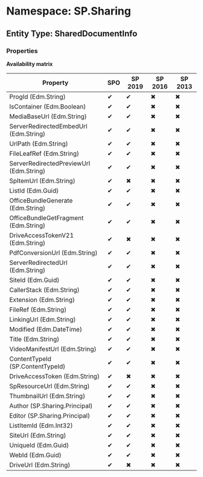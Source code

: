 # Namespace: SP.Sharing
## Entity Type: SharedDocumentInfo

### Properties

**Availability matrix**

Property | SPO | SP 2019 | SP 2016 | SP 2013
----------|-----|---------|---------|--------
ProgId (Edm.String) | ✔ | ✔ | ✖ | ✖
IsContainer (Edm.Boolean) | ✔ | ✔ | ✖ | ✖
MediaBaseUrl (Edm.String) | ✔ | ✔ | ✖ | ✖
ServerRedirectedEmbedUrl (Edm.String) | ✔ | ✔ | ✖ | ✖
UrlPath (Edm.String) | ✔ | ✔ | ✖ | ✖
FileLeafRef (Edm.String) | ✔ | ✔ | ✖ | ✖
ServerRedirectedPreviewUrl (Edm.String) | ✔ | ✔ | ✖ | ✖
SpItemUrl (Edm.String) | ✔ | ✖ | ✖ | ✖
ListId (Edm.Guid) | ✔ | ✔ | ✖ | ✖
OfficeBundleGenerate (Edm.String) | ✔ | ✔ | ✖ | ✖
OfficeBundleGetFragment (Edm.String) | ✔ | ✔ | ✖ | ✖
DriveAccessTokenV21 (Edm.String) | ✔ | ✖ | ✖ | ✖
PdfConversionUrl (Edm.String) | ✔ | ✔ | ✖ | ✖
ServerRedirectedUrl (Edm.String) | ✔ | ✔ | ✖ | ✖
SiteId (Edm.Guid) | ✔ | ✔ | ✖ | ✖
CallerStack (Edm.String) | ✔ | ✔ | ✖ | ✖
Extension (Edm.String) | ✔ | ✔ | ✖ | ✖
FileRef (Edm.String) | ✔ | ✔ | ✖ | ✖
LinkingUrl (Edm.String) | ✔ | ✔ | ✖ | ✖
Modified (Edm.DateTime) | ✔ | ✔ | ✖ | ✖
Title (Edm.String) | ✔ | ✔ | ✖ | ✖
VideoManifestUrl (Edm.String) | ✔ | ✔ | ✖ | ✖
ContentTypeId (SP.ContentTypeId) | ✔ | ✔ | ✖ | ✖
DriveAccessToken (Edm.String) | ✔ | ✖ | ✖ | ✖
SpResourceUrl (Edm.String) | ✔ | ✔ | ✖ | ✖
ThumbnailUrl (Edm.String) | ✔ | ✔ | ✖ | ✖
Author (SP.Sharing.Principal) | ✔ | ✔ | ✖ | ✖
Editor (SP.Sharing.Principal) | ✔ | ✔ | ✖ | ✖
ListItemId (Edm.Int32) | ✔ | ✔ | ✖ | ✖
SiteUrl (Edm.String) | ✔ | ✔ | ✖ | ✖
UniqueId (Edm.Guid) | ✔ | ✔ | ✖ | ✖
WebId (Edm.Guid) | ✔ | ✔ | ✖ | ✖
DriveUrl (Edm.String) | ✔ | ✖ | ✖ | ✖

